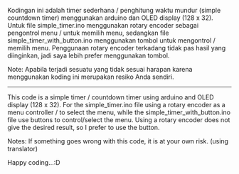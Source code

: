Kodingan ini adalah timer sederhana / penghitung waktu mundur (simple countdown timer) menggunakan arduino dan OLED display (128 x 32).
Untuk file simple_timer.ino menggunakan rotary encoder sebagai pengontrol menu / untuk memilih menu, sedangkan file simple_timer_with_button.ino
menggunakan tombol untuk mengontrol / memilih menu. Penggunaan rotary encoder terkadang tidak pas hasil yang diinginkan, jadi saya lebih prefer menggunakan tombol.

Note:
Apabila terjadi sesuatu yang tidak sesuai harapan karena menggunakan koding ini merupakan resiko Anda sendiri.

----------------------------------------------------------------------------------------------------------------------------------------------------------------

This code is a simple timer / countdown timer using arduino and OLED display (128 x 32).
For the simple_timer.ino file using a rotary encoder as a menu controller / to select the menu, while the simple_timer_with_button.ino file
use buttons to control/select the menu. Using a rotary encoder does not give the desired result, so I prefer to use the button.

Notes:
If something goes wrong with this code, it is at your own risk.
(using translator)

Happy coding...:D
